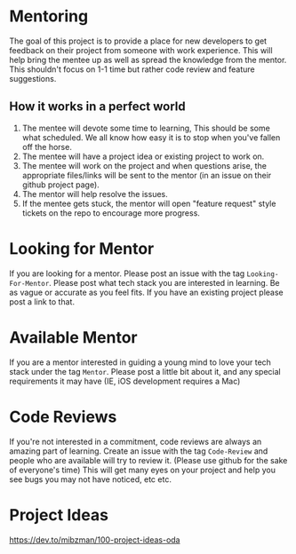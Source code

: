 # Mentoring

The goal of this project is to provide a place for new developers to get feedback on their project from someone with work experience. This will help bring the mentee up as well as spread the knowledge from the mentor. This shouldn't focus on 1-1 time but rather code review and feature suggestions.

## How it works in a perfect world

1. The mentee will devote some time to learning, This should be some what scheduled. We all know how easy it is to stop when you've fallen off the horse.
1. The mentee will have a project idea or existing project to work on.
1. The mentee will work on the project and when questions arise, the appropriate files/links will be sent to the mentor (in an issue on their github project page). 
1. The mentor will help resolve the issues.
1. If the mentee gets stuck, the mentor will open "feature request" style tickets on the repo to encourage more progress. 

# Looking for Mentor

If you are looking for a mentor. Please post an issue with the tag `Looking-For-Mentor`. Please post what tech stack you are interested in learning. Be as vague or accurate as you feel fits. If you have an existing project please post a link to that. 

# Available Mentor

If you are a mentor interested in guiding a young mind to love your tech stack under the tag `Mentor`. Please post a little bit about it, and any special requirements it may have (IE, iOS development requires a Mac) 

# Code Reviews

If you're not interested in a commitment, code reviews are always an amazing part of learning. Create an issue with the tag `Code-Review` and people who are available will try to review it. (Please use github for the sake of everyone's time) This will get many eyes on your project and help you see bugs you may not have noticed, etc etc.

# Project Ideas

https://dev.to/mibzman/100-project-ideas-oda

